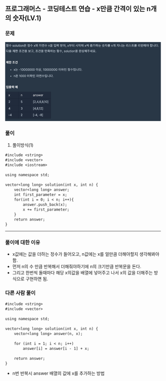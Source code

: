 ## 프로그래머스 - 코딩테스트 연습 - x만큼 간격이 있는 n개의 숫자(LV.1)

### 문제

<img src="https://github.com/sjh9391985/TIL/blob/main/images/%EA%B0%84%EA%B2%A9%EC%9E%88%EB%8A%94n%EA%B0%9C%EC%88%AB%EC%9E%90.png?raw=true">

### 풀이

1. 풀이방식(1)

```
#include <string>
#include <vector>
#include <iostream>

using namespace std;

vector<long long> solution(int x, int n) {
    vector<long long> answer;
    int first_parameter = x;
    for(int i = 0; i < n; i++){
        answer.push_back(x);
        x += first_parameter;
    }
    return answer;
}
```

<hr/>

### 풀이에 대한 이유

- x값에는 값을 더하는 정수가 들어오고, n값에는 x를 얼만큼 더해야할지 생각해봐야함.
- 먼저 n의 수 만큼 반복해서 더해줘야하기에 n의 크기만큼 반복문을 돈다.
- 그리고 한번씩 돌때마다 해당 x의값을 배열에 넣어주고 나서 x의 값을 더해주는 방식으로 구현하면 됨.

### 다른 사람 풀이

```
#include <string>
#include <vector>

using namespace std;

vector<long long> solution(int x, int n) {
    vector<long long> answer(n, x);

    for (int i = 1; i < n; i++)
        answer[i] = answer[i - 1] + x;

    return answer;
}
```

- n번 반복시 answer 배열의 값에 x를 추가하는 방법

